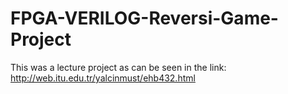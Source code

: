 # FPGA-VERILOG-Reversi-Game-Project
This was a lecture project as can be seen in the link: 
http://web.itu.edu.tr/yalcinmust/ehb432.html
